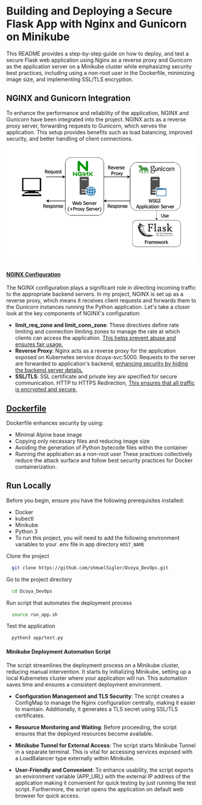 # Building and Deploying a Secure Flask App with Nginx and Gunicorn on Minikube
This README provides a step-by-step guide on how to deploy, and test a secure Flask web application using Nginx as a reverse proxy and Gunicorn as the application server on a Minikube cluster while emphasizing security best practices, including using a non-root user in the Dockerfile, minimizing image size, and implementing SSL/TLS encryption.

## NGINX and Gunicorn Integration                                                                   
 To enhance the performance and reliability of the application, NGINX and Gunicorn have been integrated into the project. NGINX acts as a reverse proxy server, forwarding requests to Gunicorn, which serves the application. This setup provides benefits such as load balancing, improved security, and better handling of client connections.
 ![nginx_gunicorn](https://github.com/shmuelSigler/Dcoya_DevOps/blob/main/gninx_gunicorn.png?raw=true)

 #### [NGINX Configuration](https://github.com/shmuelSigler/Dcoya_DevOps/blob/main/nginx-config.conf)                                                                             
The NGINX configuration plays a significant role in directing incoming traffic to the appropriate backend servers. In my project, NGINX is set up as a reverse proxy, which means it receives client requests and forwards them to the Gunicorn instances running the Python application. Let's take a closer look at the key components of NGINX's configuration:

                  
  - **limit_req_zone and limit_conn_zone**: These directives define rate limiting and connection limiting zones to manage the rate at which clients can access the application. <ins>This helps prevent abuse and ensures fair usage.</ins>
  - **Reverse Proxy**: Nginx acts as a reverse proxy for the application exposed on Kubernetes service dcoya-svc:5000. Requests to the server are forwarded to application's backend, <ins>enhancing security by hiding the backend server details.</ins>
  - **SSL/TLS**: SSL certificate and private key are specified for secure communication. HTTP to HTTPS Redirection, <ins>This ensures that all traffic is encrypted and secure.</ins>

  
 ## [Dockerfile](https://github.com/shmuelSigler/Dcoya_DevOps/blob/main/app/Dockerfile)        
 Dockerfile enhances security by using:
 - Minimal Alpine base image
 - Copying only necessary files and reducing image size
 - Avoiding the generation of Python bytecode files within the container
 - Running the application as a non-root user
 These practices collectively reduce the attack surface and follow best security practices for Docker containerization.

 ## Run Locally

Before you begin, ensure you have the following prerequisites installed:

- Docker
- kubectl
- Minikube
- Python 3 
- To run this project, you will need to add the following environment variables to your .env file in app directory `HOST_NAME`

Clone the project

```bash
  git clone https://github.com/shmuelSigler/Dcoya_DevOps.git
```

Go to the project directory

```bash
  cd Dcoya_DevOps
```

Run script that automates the deployment process 

```bash
  source run_app.sh
```

Test the application

```bash
  python3 app/test.py
```

#### Minikube Deployment Automation Script
The script streamlines the deployment process on a Minikube cluster, reducing manual intervention. It starts by initializing Minikube, setting up a local Kubernetes cluster where your application will run. This automation saves time and ensures a consistent deployment environment.

- **Configuration Management and TLS Security**: The script creates a ConfigMap to manage the Nginx configuration centrally, making it easier to maintain. Additionally, it generates a TLS secret using SSL/TLS certificates. 

- **Resource Monitoring and Waiting**: Before proceeding, the script ensures that the deployed resources become available. 

- **Minikube Tunnel for External Access**: The script starts Minikube Tunnel in a separate terminal. This is vital for accessing services exposed with a LoadBalancer type externally within Minikube.

- **User-Friendly and Convenient**: To enhance usability, the script exports an environment variable (APP_URL) with the external IP address of the application making it convenient for quick testing by just running the test script. Furthermore, the script opens the application on default web browser for quick access.

